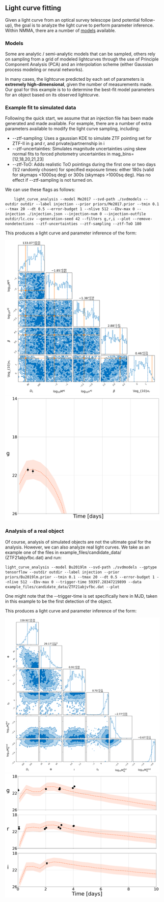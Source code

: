 ## Light curve fitting

Given a light curve from an optical survey telescope (and potential follow-up), the goal is to analyze the light curve to perform parameter inference. Within NMMA, there are a number of [models](./models.html) available.

### Models

Some are analytic / semi-analytic models that can be sampled, others rely on sampling from a grid of modeled lightcurves through the use of Principle Component Analysis (PCA) and an interpolation scheme (either Gaussian process modeling or neural networks). 

In many cases, the lightcurve predicted by each set of parameters is **extremely high-dimensional**, given the number of measurements made. Our goal for this example is to to determine the best-fit model parameters for an object based on its observed lightcurve.

### Example fit to simulated data

Following the quick start, we assume that an injection file has been made generated and made available. For example, there are a number of extra parameters available to modify the light curve sampling, including:

* --ztf-sampling: Uses a gaussian KDE to simulate ZTF pointing set for ZTF-II in g and r, and private/partnernship in i
* --ztf-uncertainties: Simulates magnitude uncertainties using skew normal fits to forced photometry uncertainties in mag_bins=[12,18,20,21,23]
* --ztf-ToO: Adds realistic ToO pointings during the first one or two days (1/2 randomly chosen) for specified exposure times: either 180s (valid for skymaps <1000sq deg) or 300s (skymaps >1000sq deg). Has no effect if --ztf-sampling is not turned on.

We can use these flags as follows:

        light_curve_analysis --model Me2017 --svd-path ./svdmodels --outdir outdir --label injection --prior priors/Me2017.prior --tmin 0.1 --tmax 20 --dt 0.5 --error-budget 1 --nlive 512 --Ebv-max 0 --injection ./injection.json --injection-num 0 --injection-outfile outdir/lc.csv --generation-seed 42 --filters g,r,i --plot --remove-nondetections --ztf-uncertainties --ztf-sampling --ztf-ToO 180

This produces a light curve and parameter inference of the form:

![ZTF sampling corner plot](images/ZTF_corner.png)
![ZTF sampling light curve fit](images/ZTF_lightcurves.png)

### Analysis of a real object

Of course, analysis of simulated objects are not the ultimate goal for the analysis. However, we can also analyze real light curves. We take as an example one of the files in example_files/candidate_data/ (ZTF21abjvfbc.dat) and run:

	light_curve_analysis --model Bu2019lm --svd-path ./svdmodels --gptype tensorflow --outdir outdir --label injection --prior priors/Bu2019lm.prior --tmin 0.1 --tmax 20 --dt 0.5 --error-budget 1 --nlive 512 --Ebv-max 0 --trigger-time 59397.28347219899 --data example_files/candidate_data/ZTF21abjvfbc.dat --plot

One might note that the --trigger-time is set specifically here in MJD, taken in this example to be the first detection of the object.

This produces a light curve and parameter inference of the form:

![ZTF21abjvfbc corner plot](images/ZTF21abjvfbc_corner.png)
![ZTF21abjvfbc light curve fit](images/ZTF21abjvfbc_lightcurves.png)
